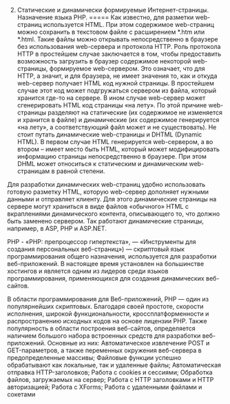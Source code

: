 02.	Статические и динамически формируемые Интернет-страницы. Назначение языка PHP. 
=====
Как известно, для разметки web-страниц используется HTML. При этом содержимое web-страниц можно сохранить в текстовом файле с расширением *.htm или *.html. Такие файлы можно открывать непосредственно в браузере без использования web-сервера и протокола HTTP. Роль протокола HTTP в простейшем случае заключается в том, чтобы предоставить возможность загрузить в браузер содержимое некоторой web-страницы, формируемое web-сервером. Это означает, что для HTTP, а значит, и для браузера, не имеет значения то, как и откуда web-сервер получает HTML код нужной страницы. В простейшем случае этот код может подгружаться сервером из файла, который хранится где-то на сервере. В ином случае web-сервер может сгенерировать HTML код страницы «на лету». По этой причине web-страницы разделяют на статические (их содержимое не изменяется и хранится в файле) и динамические (их содержимое генерируется «на лету», а соответствующий файл может и не существовать). Не стоит путать динамические web-страницы и DHTML (Dynamic HTML). В первом случае HTML генерируется web-сервером, а во втором – имеет место быть HTML, который может модифицировать информацию страницы непосредственно в браузере. При этом DHML может относиться к статическим и динамическим web-страницам в равной степени.

Для разработки динамических web-страниц удобно использовать готовую разметку HTML, которую web-сервер дополняет нужными данными и отправляет клиенту. Для этого динамические страницы на сервере могут храниться в виде файлов «обычного» HTML с вкраплениями динамического контента, описывающего то, что должно быть заменено сервером. Так работают динамические страницы, например, в ASP, PHP и ASP.NET.


PHP - «PHP: препроцессор гипертекста», — «Инструменты для создания персональных веб-страниц») — скриптовый язык программирования общего назначения, используется для разработки веб-приложений.
В настоящее время установлен на большинстве хостингов и является одним из лидеров среди языков программирования, применяющихся для создания динамических веб-сайтов.

В области программирования для Веб-приложений, PHP — один из популярнейших скриптовых.
Благодаря своей простоте, скорости исполнения, широкой функциональности, кроссплатформенности и распространению исходных кодов на основе лицензии PHP.
Также популярность в области построения веб-сайтов, определяется наличием большого набора встроенных средств для разработки веб-приложений.
Основные из них:
Автоматическое извлечение POST и GET-параметров, а также переменных окружения веб-сервера в предопределенные массивы;
Файловые функции успешно обрабатывают как локальные, так и удаленные файлы;
Автоматическая отправка HTTP-заголовков;
Работа с cookies и сессиями;
Обработка файлов, загружаемых на сервер;
Работа с HTTP заголовками и HTTP авторизацией;
Работа с XForms;
Работа с удаленными файлами и сокетами
